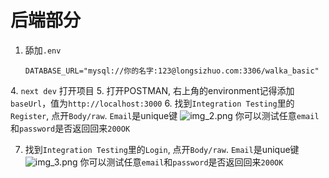 # 后端部分

[//]: # (1. 我加入了Prisma ORM，使用了SQLite数据库来存储数据。运行的时候 **不要登陆**。)

[//]: # (    ```SHELL)

[//]: # (    npx prisma@latest init --db)

[//]: # (    ```)
1. 舔加`.env`
   ```
   DATABASE_URL="mysql://你的名字:123@longsizhuo.com:3306/walka_basic"

[//]: # (   ```)

[//]: # (3. 要将数据模型映射到数据库模式，您需要使用prisma migrateCLI 命令：)

[//]: # (   ```SHELL)

[//]: # (   npx prisma migrate dev )

[//]: # (   ```)

[//]: # (   此命令做了两件事：)

[//]: # (   它为此迁移生成了一个新的 SQL 迁移文件)

[//]: # (   它针对数据库运行了 SQL 迁移文件)

[//]: # (   您可以在新创建的目录中检查生成的 SQL 迁移文件`prisma/migrations`。)
4. `next dev` 打开项目
5. 打开POSTMAN, 右上角的environment记得添加`baseUrl`，值为`http://localhost:3000`
6. 找到`Integration Testing`里的`Register`, 点开`Body/raw`. `Email`是unique键
   ![img_2.png](img_2.png) 你可以测试任意`email`和`password`是否返回回来`200OK`

7. 找到`Integration Testing`里的`Login`, 点开`Body/raw`. `Email`是unique键
   ![img_3.png](img_3.png) 你可以测试任意`email`和`password`是否返回回来`200OK`